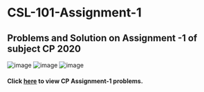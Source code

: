 # CSL-101-Assignment-1
## Problems and Solution on Assignment -1 of subject CP 2020

![image](https://user-images.githubusercontent.com/63636498/116128450-96f10980-a6e6-11eb-88f6-0f93ad330854.png)
![image](https://user-images.githubusercontent.com/63636498/116128529-abcd9d00-a6e6-11eb-9863-edde1d16ed4d.png)
![image](https://user-images.githubusercontent.com/63636498/116128556-b25c1480-a6e6-11eb-9c1c-255167685626.png)

#### Click [here](https://github.com/ABD-01/CSL-101-Assignments/blob/docs/CP-Assignment-1.pdf) to view CP Assignment-1 problems.

